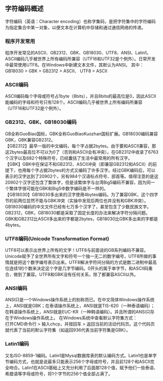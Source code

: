 ﻿## 字符编码概述
字符编码（英语：Character encoding）也称字集码，是把字符集中的字符编码为指定集合中某一对象，以便文本在计算机中存储和通过通信网络的传递。

### 程序开发常用
程序开发常见的ASCII、GB2312、GBK、GB18030、UTF8、ANSI、Latin1。
ASCII编码几乎被世界上所有编码所兼容（UTF16和UTF32是个例外）。日常开发中最常使用UTF8。在Windows中新建文本文件，其默认为ANSI。
其中：GB18030 > GBK > GB2312 > ASCII、 UTF8 > ASCII  

### ASCII编码
ASCII编码每个字母或符号占1byte（8bits），并且8bits的最高位是0，因此ASCII能编码的字母和符号只有128个。ASCII编码几乎被世界上所有编码所兼容（UTF16和UTF32是个例外）。
### GB2312、GBK、GB18030编码
GB全称GuoBiao国标，GBK全称GuoBiaoKuozhan国标扩展。GB18030编码兼容GBK，GBK兼容GB2312。  
【GB2312】最早一版的中文编码，每个字占据2bytes。由于要和ASCII兼容，那这2bytes最高位不可以为0了（否则和ASCII会有冲突）。在GB2312中收录了6763个汉字以及682个特殊符号，已经囊括了生活中最常用的所有汉字。  
【GBK】GBK中在保证不和GB2312、ASCII冲突（即兼容GB2312和ASCII）的前提下，也用每个字占据2bytes的方式又编码了许多汉字。经过GBK编码后，可以表示的汉字达到了20902个，另有984个汉语标点符号、部首等。值得注意的是这20902个汉字还包含了繁体字，但是该繁体字与台湾Big5编码不兼容，因为同一个繁体字很可能在GBK和Big5中数字编码是不一样的。  
【GB18030】GB18030多出来的汉字使用4bytes编码。为了兼容GBK，这个四字节的前两位显然不能与GBK冲突（实操中发现后两位也并没有和GBK冲突）。GB18030编码的中文文件已经有七万多个汉字了，甚至包含了少数民族文字。GB2312，GBK，GB18030都是采取了固定长度的办法来解决字符分隔问题。GBK和GB2312比ASCII多出来的字都是2bytes，GB18030比GBK多出来的字都是4bytes。  
### UTF8编码(Unicode Transformation Format)
UTF8可以表示出世界上所有的文字！UTF8与前面说的GB系列编码不兼容。Unicode赋予了全世界所有文字和符号一个独一无二的数字编号，UTF8所做的事情就是把这个数字编号表示出来。UTF8解决字符间分隔的方式是数二进制中最高位连续1的个数来决定这个字是几字节编码。0开头的属于单字节，和ASCII码重合，做到了兼容。UTF8和GBK没有任何关系，除了都兼容ASCII以外。  
### ANSI编码
ANSI只是一个Windows操作系统上的别称而已。在中文简体Windows操作系统上，ANSI就是GBK；在泰语操作系统上，ANSI就是TIS-620（一种泰语编码）；在韩语操作系统上，ANSI就是EUC-KR（一种韩语编码）。并且所谓的ANSI只存在于Windows操作系统上。
在Windows系统中查看默认字符集方式：  
打开CMD命令行 > 输入chcp，并按回车  > 返回当前的活动代码页。这个代码页就代表了当前的默认字符集（如返回936代表当前字符集是GBK）。
### Latin1编码
又名ISO-8859-1编码。Latin1是Mysql数据库表的默认编码方式。Latin1也是单字节编码方式，也就是说最多只能表示256个字母或符号，并且前128个和ASCII完全吻合。Latin1在ASCII基础上又充分利用了后面那128个值，赋予他们一些泰语、希腊语等字母或符号，将1个字节的256个值全部占满了。  
